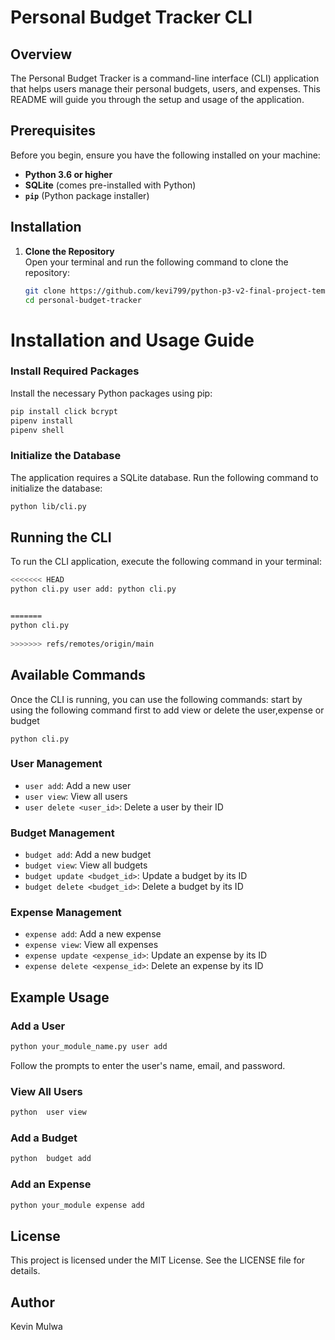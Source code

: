 # Personal Budget Tracker CLI

## Overview

The Personal Budget Tracker is a command-line interface (CLI) application that helps users manage their personal budgets, users, and expenses. This README will guide you through the setup and usage of the application.

## Prerequisites

Before you begin, ensure you have the following installed on your machine:

- **Python 3.6 or higher**
- **SQLite** (comes pre-installed with Python)
- **`pip`** (Python package installer)

## Installation

1. **Clone the Repository**  
   Open your terminal and run the following command to clone the repository:

   ```bash
   git clone https://github.com/kevi799/python-p3-v2-final-project-template
   cd personal-budget-tracker
   ```

# Installation and Usage Guide

### Install Required Packages

Install the necessary Python packages using pip:

```bash
pip install click bcrypt
pipenv install
pipenv shell
```


### Initialize the Database

The application requires a SQLite database. Run the following command to initialize the database:

```bash
python lib/cli.py
```

## Running the CLI

To run the CLI application, execute the following command in your terminal:

```bash
<<<<<<< HEAD
python cli.py user add: python cli.py


=======
python cli.py  
 
>>>>>>> refs/remotes/origin/main
```

## Available Commands

Once the CLI is running, you can use the following commands:
start by using the following command first to add view or delete the user,expense or budget

```
python cli.py
```

### User Management

- `user add`: Add a new user
- `user view`: View all users
- `user delete <user_id>`: Delete a user by their ID

### Budget Management

- `budget add`: Add a new budget
- `budget view`: View all budgets
- `budget update <budget_id>`: Update a budget by its ID
- `budget delete <budget_id>`: Delete a budget by its ID

### Expense Management

- `expense add`: Add a new expense
- `expense view`: View all expenses
- `expense update <expense_id>`: Update an expense by its ID
- `expense delete <expense_id>`: Delete an expense by its ID

## Example Usage

### Add a User

```bash
python your_module_name.py user add
```

Follow the prompts to enter the user's name, email, and password.

### View All Users

```bash
python  user view
```

### Add a Budget

```bash
python  budget add
```

### Add an Expense

```bash
python your_module expense add
```

## License

This project is licensed under the MIT License. See the LICENSE file for details.

## Author

Kevin Mulwa

```

```
